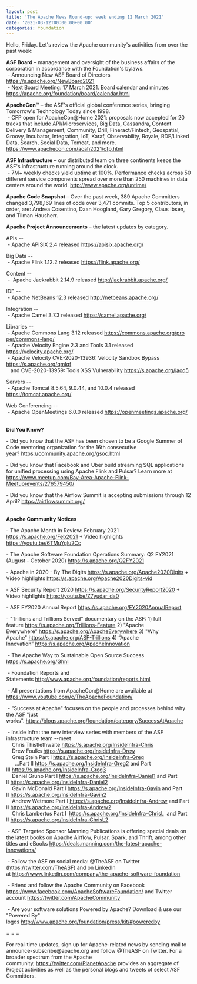 ```yaml
---
layout: post
title: 'The Apache News Round-up: week ending 12 March 2021'
date: '2021-03-12T00:00:00+00:00'
categories: foundation
---
```

<p></p><p></p><p></p><p></p><p></p><p></p><p></p><p>Hello, Friday. Let's review the Apache community's activities from over the past week:</p><p><span style="font-weight: 700;">ASF Board</span>&nbsp;– management and oversight of the business affairs of the corporation in accordance with the Foundation's bylaws.<br>&nbsp;- Announcing New ASF Board of Directors <a href="https://s.apache.org/NewBoard2021" target="_blank">https://s.apache.org/NewBoard2021</a> <br>&nbsp;- Next Board Meeting: 17 March 2021. Board calendar and minutes <a href="https://apache.org/foundation/board/calendar.html" target="_blank">https://apache.org/foundation/board/calendar.html</a><br></p><p><b>ApacheCon™</b> – the ASF's official global conference series, bringing Tomorrow's Technology Today since 1998.<br>&nbsp;- CFP open for ApacheCon@Home 2021: proposals now accepted for 20 tracks that include API/Microservices, Big Data, Cassandra, Content Delivery &amp; Management, Community, Drill, Fineract/Fintech, Geospatial, Groovy, Incubator, Integration, IoT, Karaf, Observability, Royale, RDF/Linked Data, Search, Social Data, Tomcat, and more. <a href="https://www.apachecon.com/acah2021/cfp.html" target="_blank">https://www.apachecon.com/acah2021/cfp.html</a><br></p><p><span style="font-weight: 700;">ASF Infrastructure</span>&nbsp;– our distributed team on three continents keeps the ASF's infrastructure running around the clock.<br>&nbsp;- 7M+ weekly checks yield uptime at 100%. Performance checks across 50 different service components spread over more than 250 machines in data centers around the world.&nbsp;<a href="http://www.apache.org/uptime/" target="_blank">http://www.apache.org/uptime/</a><br></p><p><span style="font-weight: 700;">Apache Code Snapshot&nbsp;</span>– Over the past week, 389 Apache Committers changed 3,798,169 lines of 
code over 3,471 commits.&nbsp;Top 5 contributors, in order, are: Andrea Cosentino, Daan Hoogland, Gary Gregory, Claus Ibsen, and Tilman Hausherr. &nbsp; &nbsp; &nbsp; &nbsp; &nbsp; &nbsp; &nbsp; &nbsp; &nbsp; &nbsp; </p><p><span style="font-weight: 700;">Apache Project Announcements</span>&nbsp;– the latest updates by category.</p><p>APIs --<br>
&nbsp;- Apache <span class="il">APISIX</span> 2.4 released <a href="https://apisix.apache.org/" rel="noreferrer" target="_blank" data-saferedirecturl="https://www.google.com/url?q=https://apisix.apache.org/&amp;source=gmail&amp;ust=1615568095973000&amp;usg=AFQjCNGRPjnAa0wblckJedg_wPnyIJpXfQ">https://<span class="il">apisix</span>.apache.org/</a><br>
</p>Big Data --<br>&nbsp;- Apache <span class="il">Flink</span> 1.12.2 released <a href="https://flink.apache.org/" rel="noreferrer" target="_blank" data-saferedirecturl="https://www.google.com/url?q=https://flink.apache.org/&amp;source=gmail&amp;ust=1615568181384000&amp;usg=AFQjCNFIpQnOJolz7BmQo0C3ozcACMXUIg">https://<span class="il">flink</span>.apache.org/</a><p></p>Content --<br>&nbsp;-&nbsp; Apache <span class="il">Jackrabbit</span> 2.14.9 released <a href="http://jackrabbit.apache.org/" rel="noreferrer" target="_blank" data-saferedirecturl="https://www.google.com/url?q=http://jackrabbit.apache.org/&amp;source=gmail&amp;ust=1615568324941000&amp;usg=AFQjCNGM11ig1spqDuxafewvZihEMMZNvQ">http://<span class="il">jackrabbit</span>.apache.org/</a><p></p><p>IDE --<br>
&nbsp;- Apache <span class="il">NetBeans</span> 12.3 released <a href="http://netbeans.apache.org/" rel="noreferrer" target="_blank" data-saferedirecturl="https://www.google.com/url?q=http://netbeans.apache.org/&amp;source=gmail&amp;ust=1615641434825000&amp;usg=AFQjCNGRvYExNX8vvNmeoeH8LSAX4IRQ6A">http://<span class="il">netbeans</span>.apache.org/</a></p><p>Integration --<br>&nbsp;- Apache <span class="il">Camel</span> 3.7.3 released <a href="https://camel.apache.org/" rel="noreferrer" target="_blank" data-saferedirecturl="https://www.google.com/url?q=https://camel.apache.org/&amp;source=gmail&amp;ust=1615568095973000&amp;usg=AFQjCNHlHOOO3RLTRvwKU0MfrvkHhqcxaQ">https://<span class="il">camel</span>.apache.org/</a></p><p>Libraries --<br>&nbsp;- Apache <span class="il">Commons</span> <span class="il">Lang</span> 3.12 released <a href="https://commons.apache.org/proper/commons-lang/" rel="noreferrer" target="_blank" data-saferedirecturl="https://www.google.com/url?q=https://commons.apache.org/proper/commons-lang/&amp;source=gmail&amp;ust=1615568114017000&amp;usg=AFQjCNFSuzbir6xVTwRrAifZvwO_vPrbYA">https://<span class="il">commons</span>.apache.org/pro<wbr>per/<span class="il">commons</span>-<span class="il">lang</span>/</a><br>&nbsp;- Apache <span class="il">Velocity</span> Engine 2.3 and Tools 3.1 released <a href="https://velocity.apache.org/" rel="noreferrer" target="_blank" data-saferedirecturl="https://www.google.com/url?q=https://velocity.apache.org/&amp;source=gmail&amp;ust=1615568301124000&amp;usg=AFQjCNFmxKcetnqcI6UvJ9ExcH5I3IGfGg">https://<span class="il">velocity</span>.apache.org/</a><br>&nbsp;- Apache <span class="il">Velocity</span> <span class="il">CVE-2020-13936</span>: Velocity Sandbox Bypass <a href="https://s.apache.org/qmlqf">https://s.apache.org/qmlqf</a><br>&nbsp;&nbsp; and <span class="il">CVE-2020-13959</span>: Tools XSS Vulnerability <a href="https://s.apache.org/iaoq5" target="_blank">https://s.apache.org/iaoq5</a><a href="https://s.apache.org/iaoq5"></a></p><p>Servers --<br>
&nbsp;- Apache <span class="il">Tomcat</span> 8.5.64, 9.0.44, and 10.0.4 released <a href="https://tomcat.apache.org/" rel="noreferrer" target="_blank" data-saferedirecturl="https://www.google.com/url?q=https://tomcat.apache.org/&amp;source=gmail&amp;ust=1615641432248000&amp;usg=AFQjCNHfMm3EK8kkaw-F8ejGDhHZEmewmg">https://<span class="il">tomcat</span>.apache.org/</a></p><p>Web Conferencing --<br>
&nbsp;- Apache <span class="il">OpenMeetings</span> 6.0.0 released <a href="https://openmeetings.apache.org/" rel="noreferrer" target="_blank" data-saferedirecturl="https://www.google.com/url?q=https://openmeetings.apache.org/&amp;source=gmail&amp;ust=1615641535370000&amp;usg=AFQjCNGFX6mJpDJZwl5-dWDmRhYLEDlgOQ">https://<span class="il">openmeetings</span>.apache.or<wbr>g/</a></p><p></p><p><span style="font-weight: 700;"></span><span style="font-weight: 700;"><br>Did You Know?</span><br><span style="font-weight: 700;"></span><span style="font-weight: 700;"></span></p><p></p><p></p><span style="font-weight: 700;"></span><span style="font-weight: 700;"></span>- Did you know that the ASF has been chosen to be a Google Summer of Code mentoring organization for the 16th consecutive year?&nbsp;<a href="https://community.apache.org/gsoc.html" target="_blank">https://community.apache.org/gsoc.html</a>&nbsp;<br><p></p><p>- Did you know that Facebook and Uber build streaming SQL applications for unified processing using Apache Flink and Pulsar? Learn more at <a href="https://www.meetup.com/Bay-Area-Apache-Flink-Meetup/events/276579450/" target="_blank">https://www.meetup.com/Bay-Area-Apache-Flink-Meetup/events/276579450/</a> <br></p><p>- Did you know that the Airflow Summit is accepting submissions through 12 April?&nbsp;<a href="https://airflowsummit.org/" target="_blank">https://airflowsummit.org/</a><br></p><p><span style="font-weight: 700;"><br>Apache Community Notices</span></p><p>-&nbsp;The Apache Month in Review: February 2021 <a href="https://s.apache.org/Feb2021" target="_blank">https://s.apache.org/Feb2021</a> + Video highlights <a href="https://youtu.be/6TMuYglu2Cc" target="_blank">https://youtu.be/6TMuYglu2Cc</a><br></p><p><span style="font-weight: 700;"></span></p><p>- The Apache Software Foundation Operations Summary: Q2 FY2021 (August - October 2020) <a href="https://s.apache.org/Q2FY2021" target="_blank">https://s.apache.org/Q2FY2021</a><br></p><p>- Apache in 2020 - By The Digits&nbsp;<font color="#337ab7"><a href="https://s.apache.org/Apache2020Digits" target="_blank">https://s.apache.org/Apache2020Digits</a>&nbsp;</font>+ Video highlights&nbsp;<a href="https://s.apache.org/Apache2020Digits-vid" target="_blank">https://s.apache.org/Apache2020Digits-vid</a></p><p>- ASF Security Report 2020 <a href="https://s.apache.org/SecurityReport2020" target="_blank">https://s.apache.org/SecurityReport2020</a> + Video highlights <a href="https://youtu.be/Z7yudar_da0" rel="noreferrer" target="_blank" data-saferedirecturl="https://www.google.com/url?q=https://youtu.be/Z7yudar_da0&amp;source=gmail&amp;ust=1614320952600000&amp;usg=AFQjCNGAfKh6FsJX7CJ5hQqcOInb2wpTdg">https://youtu.be/Z7yudar_da0</a></p><p>- ASF FY2020 Annual Report <a href="https://s.apache.org/FY2020AnnualReport" target="_blank">https://s.apache.org/FY2020AnnualReport</a> <br></p><p>- "Trillions and Trillions Served" documentary on the ASF: 1) full feature&nbsp;<a href="https://s.apache.org/Trillions-Feature" target="_blank">https://s.apache.org/Trillions-Feature</a>&nbsp;2) "Apache Everywhere"&nbsp;<a href="https://s.apache.org/ApacheEverywhere" target="_blank">https://s.apache.org/ApacheEverywhere</a>&nbsp;3) "Why Apache"&nbsp;<a href="https://s.apache.org/ASF-Trillions" target="_blank">https://s.apache.org/ASF-Trillions</a>&nbsp;4)&nbsp;“Apache Innovation”&nbsp;<a href="https://s.apache.org/ApacheInnovation" target="_blank">https://s.apache.org/ApacheInnovation</a>&nbsp;</p><p>&nbsp;- The Apache Way to Sustainable Open Source Success <a href="https://s.apache.org/GhnI" target="_blank">https://s.apache.org/GhnI</a><br></p><p>&nbsp;- Foundation Reports and Statements&nbsp;<a href="http://www.apache.org/foundation/reports.html" target="_blank">http://www.apache.org/foundation/reports.html</a><br></p><p>&nbsp;- All presentations from ApacheCon@Home are available at <a href="https://www.youtube.com/c/TheApacheFoundation/" target="_blank">https://www.youtube.com/c/TheApacheFoundation/</a>&nbsp;</p><p>&nbsp;- "Success at Apache" focuses on the people and processes behind why the ASF "just works".&nbsp;<a href="https://blogs.apache.org/foundation/category/SuccessAtApache" target="_blank">https://blogs.apache.org/foundation/category/SuccessAtApache</a><br></p><div><p>&nbsp;- Inside Infra: the new interview series with members of the ASF infrastructure team --meet&nbsp;<br>&nbsp; &nbsp; Chris Thistlethwaite&nbsp;<a href="https://s.apache.org/InsideInfra-Chris" target="_blank">https://s.apache.org/InsideInfra-Chris</a><br>&nbsp; &nbsp; Drew Foulks&nbsp;<a href="https://s.apache.org/InsideInfra-Drew" rel="noreferrer" target="_blank" data-saferedirecturl="https://www.google.com/url?q=https://s.apache.org/InsideInfra-Drew&amp;source=gmail&amp;ust=1588339104628000&amp;usg=AFQjCNF9dVEn48pV7o9HBG14sP9uprU8Xw">https://s.apache.org/InsideInf<wbr>ra-Drew</a><br>&nbsp; &nbsp; Greg Stein Part I&nbsp;<a href="https://s.apache.org/InsideInfra-Greg" target="_blank">https://s.apache.org/InsideInfra-Greg</a><br>&nbsp; &nbsp; &nbsp; ...Part II&nbsp;<a href="https://s.apache.org/InsideInfra-Greg2" target="_blank">https://s.apache.org/InsideInfra-Greg2</a>&nbsp;and Part III&nbsp;<a href="https://s.apache.org/InsideInfra-Greg3" target="_blank">https://s.apache.org/InsideInfra-Greg3</a><br>&nbsp; &nbsp; Daniel Gruno Part I&nbsp;<a href="https://s.apache.org/InsideInfra-Daniel1" target="_blank">https://s.apache.org/InsideInfra-Daniel1</a>&nbsp;and Part II&nbsp;<a href="https://s.apache.org/InsideInfra-Daniel2" target="_blank">https://s.apache.org/InsideInfra-Daniel2</a><br>&nbsp;&nbsp;&nbsp; Gavin McDonald Part I&nbsp;<a href="https://s.apache.org/InsideInfra-Gavin" target="_blank">https://s.apache.org/InsideInfra-Gavin</a>&nbsp;and Part II&nbsp;<a href="https://s.apache.org/InsideInfra-Gavin2" target="_blank">https://s.apache.org/InsideInfra-Gavin2</a><br>&nbsp;&nbsp;&nbsp; Andrew Wetmore Part I&nbsp;<a href="https://s.apache.org/InsideInfra-Andrew" target="_blank">https://s.apache.org/InsideInfra-Andrew</a>&nbsp;and Part II&nbsp;<a href="https://s.apache.org/InsideInfra-Andrew2" target="_blank">https://s.apache.org/InsideInfra-Andrew2</a><br>&nbsp; &nbsp; Chris Lambertus Part I&nbsp; <a href="https://s.apache.org/InsideInfra-ChrisL" target="_blank">https://s.apache.org/InsideInfra-ChrisL</a>&nbsp; and Part II&nbsp;<a href="https://s.apache.org/InsideInfra-ChrisL2" target="_blank">https://s.apache.org/InsideInfra-ChrisL2</a></p></div><div><p>&nbsp;- ASF Targeted Sponsor Manning Publications is offering special deals on the latest books on Apache Airflow, Pulsar, Spark, and Thrift, among other titles and eBooks&nbsp;<a href="https://deals.manning.com/the-latest-apache-innovations/" target="_blank">https://deals.manning.com/the-latest-apache-innovations/</a></p><p>&nbsp;- Follow the ASF on social media: @TheASF on Twitter (<a href="https://twitter.com/TheASF">https://twitter.com/TheASF</a>) and on LinkedIn at&nbsp;<a href="https://www.linkedin.com/company/the-apache-software-foundation">https://www.linkedin.com/company/the-apache-software-foundation</a></p><p>&nbsp;- Friend and follow the Apache Community on Facebook <a href="https://www.facebook.com/ApacheSoftwareFoundation/">https://www.facebook.com/ApacheSoftwareFoundation/</a>&nbsp;and Twitter account&nbsp;<a href="https://twitter.com/ApacheCommunity">https://twitter.com/ApacheCommunity</a></p></div><div>&nbsp;- Are your software solutions Powered by Apache? Download &amp; use our "Powered By" logos&nbsp;<a href="http://www.apache.org/foundation/press/kit/#poweredby" target="_blank">http://www.apache.org/foundation/press/kit/#poweredby</a><br></div><p><span class="LrzXr"></span><span class="LrzXr"></span></p><div><p>= = =</p><p>For real-time updates, sign up for Apache-related news by sending mail to announce-subscribe@apache.org and follow @TheASF on Twitter. For a broader spectrum from the Apache community,&nbsp;<a href="https://twitter.com/PlanetApache">https://twitter.com/PlanetApache</a>&nbsp;provides an aggregate of Project activities as well as the personal blogs and tweets of select ASF Committers.</p></div><p><br></p><p></p><p></p>
